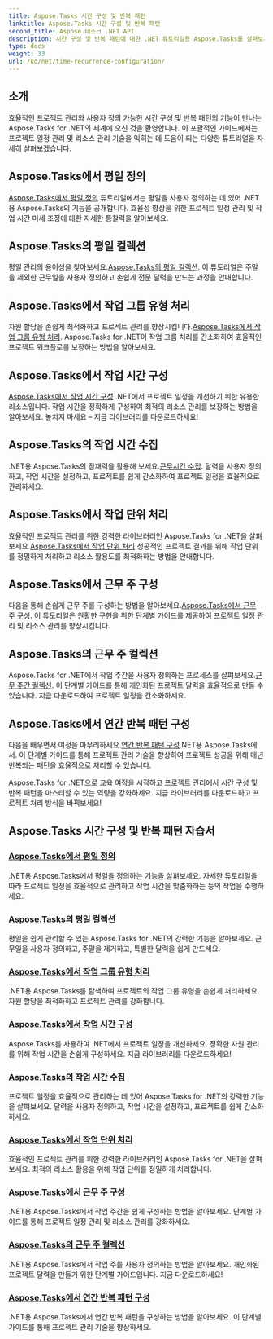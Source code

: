```yaml
---
title: Aspose.Tasks 시간 구성 및 반복 패턴
linktitle: Aspose.Tasks 시간 구성 및 반복 패턴
second_title: Aspose.태스크 .NET API
description: 시간 구성 및 반복 패턴에 대한 .NET 튜토리얼용 Aspose.Tasks를 살펴보세요. 손쉽게 달력을 관리하고, 작업 시간을 맞춤화하고, 프로젝트 일정을 최적화하세요.
type: docs
weight: 33
url: /ko/net/time-recurrence-configuration/
---
```

## 소개

효율적인 프로젝트 관리와 사용자 정의 가능한 시간 구성 및 반복 패턴의 기능이 만나는 Aspose.Tasks for .NET의 세계에 오신 것을 환영합니다. 이 포괄적인 가이드에서는 프로젝트 일정 관리 및 리소스 관리 기술을 익히는 데 도움이 되는 다양한 튜토리얼을 자세히 살펴보겠습니다.

## Aspose.Tasks에서 평일 정의
[Aspose.Tasks에서 평일 정의](./defining-weekdays/) 튜토리얼에서는 평일을 사용자 정의하는 데 있어 .NET용 Aspose.Tasks의 기능을 공개합니다. 효율성 향상을 위한 프로젝트 일정 관리 및 작업 시간 미세 조정에 대한 자세한 통찰력을 알아보세요.

## Aspose.Tasks의 평일 컬렉션
평일 관리의 용이성을 찾아보세요.[Aspose.Tasks의 평일 컬렉션](./weekday-collection/). 이 튜토리얼은 주말을 제외한 근무일을 사용자 정의하고 손쉽게 전문 달력을 만드는 과정을 안내합니다.

## Aspose.Tasks에서 작업 그룹 유형 처리
 자원 할당을 손쉽게 최적화하고 프로젝트 관리를 향상시킵니다.[Aspose.Tasks에서 작업 그룹 유형 처리](./workgroup-types/). Aspose.Tasks for .NET이 작업 그룹 처리를 간소화하여 효율적인 프로젝트 워크플로를 보장하는 방법을 알아보세요.

## Aspose.Tasks에서 작업 시간 구성
[Aspose.Tasks에서 작업 시간 구성](./working-times/) .NET에서 프로젝트 일정을 개선하기 위한 유용한 리소스입니다. 작업 시간을 정확하게 구성하여 최적의 리소스 관리를 보장하는 방법을 알아보세요. 놓치지 마세요 – 지금 라이브러리를 다운로드하세요!

## Aspose.Tasks의 작업 시간 수집
 .NET용 Aspose.Tasks의 잠재력을 활용해 보세요.[근무시간 수집](./working-time-collection/). 달력을 사용자 정의하고, 작업 시간을 설정하고, 프로젝트를 쉽게 간소화하여 프로젝트 일정을 효율적으로 관리하세요.

## Aspose.Tasks에서 작업 단위 처리
효율적인 프로젝트 관리를 위한 강력한 라이브러리인 Aspose.Tasks for .NET을 살펴보세요.[Aspose.Tasks에서 작업 단위 처리](./work-units/) 성공적인 프로젝트 결과를 위해 작업 단위를 정밀하게 처리하고 리소스 활용도를 최적화하는 방법을 안내합니다.

## Aspose.Tasks에서 근무 주 구성
 다음을 통해 손쉽게 근무 주를 구성하는 방법을 알아보세요.[Aspose.Tasks에서 근무 주 구성](./configuring-workweeks/). 이 튜토리얼은 원활한 구현을 위한 단계별 가이드를 제공하여 프로젝트 일정 관리 및 리소스 관리를 향상시킵니다.

## Aspose.Tasks의 근무 주 컬렉션
 Aspose.Tasks for .NET에서 작업 주간을 사용자 정의하는 프로세스를 살펴보세요.[근무 주간 컬렉션](./workweek-collection/). 이 단계별 가이드를 통해 개인화된 프로젝트 달력을 효율적으로 만들 수 있습니다. 지금 다운로드하여 프로젝트 일정을 간소화하세요.

## Aspose.Tasks에서 연간 반복 패턴 구성
 다음을 배우면서 여정을 마무리하세요.[연간 반복 패턴 구성](./yearly-recurrence-patterns/).NET용 Aspose.Tasks에서. 이 단계별 가이드를 통해 프로젝트 관리 기술을 향상하여 프로젝트 성공을 위해 매년 반복되는 패턴을 효율적으로 처리할 수 있습니다.

Aspose.Tasks for .NET으로 교육 여정을 시작하고 프로젝트 관리에서 시간 구성 및 반복 패턴을 마스터할 수 있는 역량을 강화하세요. 지금 라이브러리를 다운로드하고 프로젝트 처리 방식을 바꿔보세요!
## Aspose.Tasks 시간 구성 및 반복 패턴 자습서
### [Aspose.Tasks에서 평일 정의](./defining-weekdays/)
.NET용 Aspose.Tasks에서 평일을 정의하는 기능을 살펴보세요. 자세한 튜토리얼을 따라 프로젝트 일정을 효율적으로 관리하고 작업 시간을 맞춤화하는 등의 작업을 수행하세요.
### [Aspose.Tasks의 평일 컬렉션](./weekday-collection/)
평일을 쉽게 관리할 수 있는 Aspose.Tasks for .NET의 강력한 기능을 알아보세요. 근무일을 사용자 정의하고, 주말을 제거하고, 특별한 달력을 쉽게 만드세요.
### [Aspose.Tasks에서 작업 그룹 유형 처리](./workgroup-types/)
.NET용 Aspose.Tasks를 탐색하여 프로젝트의 작업 그룹 유형을 손쉽게 처리하세요. 자원 할당을 최적화하고 프로젝트 관리를 강화합니다.
### [Aspose.Tasks에서 작업 시간 구성](./working-times/)
Aspose.Tasks를 사용하여 .NET에서 프로젝트 일정을 개선하세요. 정확한 자원 관리를 위해 작업 시간을 손쉽게 구성하세요. 지금 라이브러리를 다운로드하세요!
### [Aspose.Tasks의 작업 시간 수집](./working-time-collection/)
프로젝트 일정을 효율적으로 관리하는 데 있어 Aspose.Tasks for .NET의 강력한 기능을 살펴보세요. 달력을 사용자 정의하고, 작업 시간을 설정하고, 프로젝트를 쉽게 간소화하세요.
### [Aspose.Tasks에서 작업 단위 처리](./work-units/)
효율적인 프로젝트 관리를 위한 강력한 라이브러리인 Aspose.Tasks for .NET을 살펴보세요. 최적의 리소스 활용을 위해 작업 단위를 정밀하게 처리합니다.
### [Aspose.Tasks에서 근무 주 구성](./configuring-workweeks/)
.NET용 Aspose.Tasks에서 작업 주간을 쉽게 구성하는 방법을 알아보세요. 단계별 가이드를 통해 프로젝트 일정 관리 및 리소스 관리를 강화하세요.
### [Aspose.Tasks의 근무 주 컬렉션](./workweek-collection/)
.NET용 Aspose.Tasks에서 작업 주를 사용자 정의하는 방법을 알아보세요. 개인화된 프로젝트 달력을 만들기 위한 단계별 가이드입니다. 지금 다운로드하세요!
### [Aspose.Tasks에서 연간 반복 패턴 구성](./yearly-recurrence-patterns/)
.NET용 Aspose.Tasks에서 연간 반복 패턴을 구성하는 방법을 알아보세요. 이 단계별 가이드를 통해 프로젝트 관리 기술을 향상하세요.